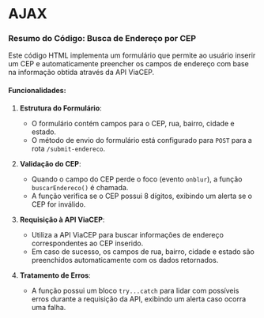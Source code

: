 # AJAX
### Resumo do Código: Busca de Endereço por CEP

Este código HTML implementa um formulário que permite ao usuário inserir um CEP e automaticamente preencher os campos de endereço com base na informação obtida através da API ViaCEP.

#### Funcionalidades:

1. **Estrutura do Formulário**:
   - O formulário contém campos para o CEP, rua, bairro, cidade e estado.
   - O método de envio do formulário está configurado para `POST` para a rota `/submit-endereco`.

2. **Validação do CEP**:
   - Quando o campo do CEP perde o foco (evento `onblur`), a função `buscarEndereco()` é chamada.
   - A função verifica se o CEP possui 8 dígitos, exibindo um alerta se o CEP for inválido.

3. **Requisição à API ViaCEP**:
   - Utiliza a API ViaCEP para buscar informações de endereço correspondentes ao CEP inserido.
   - Em caso de sucesso, os campos de rua, bairro, cidade e estado são preenchidos automaticamente com os dados retornados.

4. **Tratamento de Erros**:
   - A função possui um bloco `try...catch` para lidar com possíveis erros durante a requisição da API, exibindo um alerta caso ocorra uma falha.
